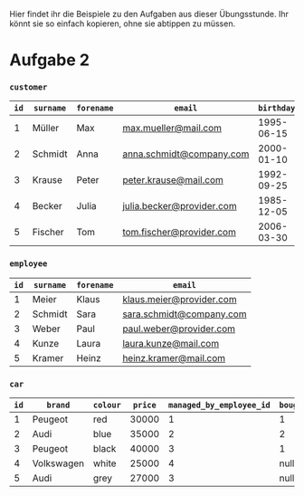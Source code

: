Hier findet ihr die Beispiele zu den Aufgaben aus dieser Übungsstunde. Ihr könnt sie so einfach kopieren, ohne sie abtippen zu müssen.

# Aufgabe 2

### `customer`

| `id` | `surname` | `forename` | `email`                   | `birthday` |
| ---- | --------- | ---------- | ------------------------- | ---------- |
| 1    | Müller    | Max        | max.mueller@mail.com      | 1995-06-15 |
| 2    | Schmidt   | Anna       | anna.schmidt@company.com  | 2000-01-10 |
| 3    | Krause    | Peter      | peter.krause@mail.com     | 1992-09-25 |
| 4    | Becker    | Julia      | julia.becker@provider.com | 1985-12-05 |
| 5    | Fischer   | Tom        | tom.fischer@provider.com  | 2006-03-30 |

### `employee`

| `id` | `surname` | `forename` | `email`                  |
| ---- | --------- | ---------- | ------------------------ |
| 1    | Meier     | Klaus      | klaus.meier@provider.com |
| 2    | Schmidt   | Sara       | sara.schmidt@company.com |
| 3    | Weber     | Paul       | paul.weber@provider.com  |
| 4    | Kunze     | Laura      | laura.kunze@mail.com     |
| 5    | Kramer    | Heinz      | heinz.kramer@mail.com    |

### `car`

| `id` | `brand`    | `colour` | `price` | `managed_by_employee_id` | `bought_by_customer_id` |
| ---- | ---------- | -------- | ------- | ------------------------ | ----------------------- |
| 1    | Peugeot    | red      | 30000   | 1                        | 1                       |
| 2    | Audi       | blue     | 35000   | 2                        | 2                       |
| 3    | Peugeot    | black    | 40000   | 3                        | 1                       |
| 4    | Volkswagen | white    | 25000   | 4                        | null                    |
| 5    | Audi       | grey     | 27000   | 3                        | null                    |

